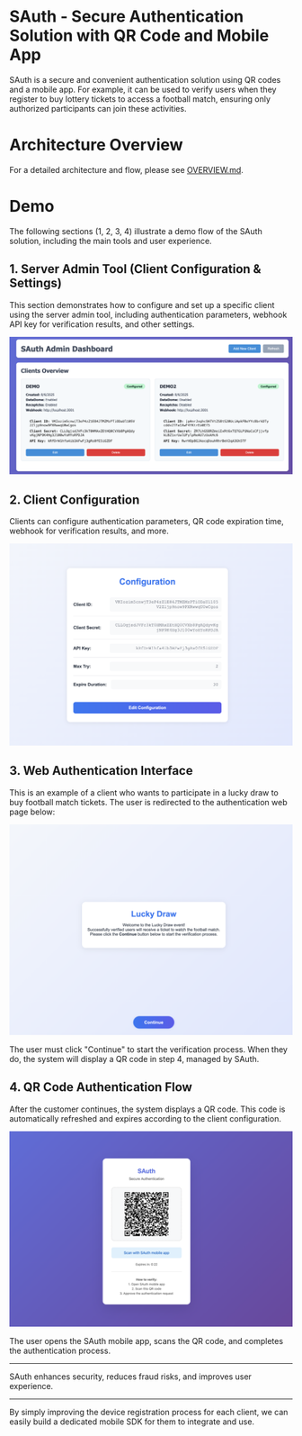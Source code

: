 # SAuth - Secure Authentication Solution with QR Code and Mobile App

SAuth is a secure and convenient authentication solution using QR codes and a mobile app. For example, it can be used to verify users when they register to buy lottery tickets to access a football match, ensuring only authorized participants can join these activities.

# Architecture Overview

For a detailed architecture and flow, please see [OVERVIEW.md](OVERVIEW.md).

# Demo

The following sections (1, 2, 3, 4) illustrate a demo flow of the SAuth solution, including the main tools and user experience.

## 1. Server Admin Tool (Client Configuration & Settings)

This section demonstrates how to configure and set up a specific client using the server admin tool, including authentication parameters, webhook API key for verification results, and other settings.

![Server Admin Tool](img/server-admin-tool.png)

## 2. Client Configuration

Clients can configure authentication parameters, QR code expiration time, webhook for verification results, and more.

![Client Admin Tool](img/client-admin-tool.png)

## 3. Web Authentication Interface

This is an example of a client who wants to participate in a lucky draw to buy football match tickets. The user is redirected to the authentication web page below:

![Client Web](img/client-web.png)

The user must click "Continue" to start the verification process. When they do, the system will display a QR code in step 4, managed by SAuth.

## 4. QR Code Authentication Flow

After the customer continues, the system displays a QR code. This code is automatically refreshed and expires according to the client configuration.

![QR Code Screen](img/qr-code-screen.png)

The user opens the SAuth mobile app, scans the QR code, and completes the authentication process.

---

SAuth enhances security, reduces fraud risks, and improves user experience.

---

By simply improving the device registration process for each client, we can easily build a dedicated mobile SDK for them to integrate and use.
